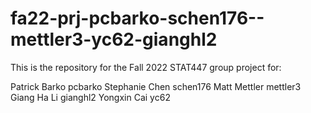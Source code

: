 # fa22-prj-pcbarko-schen176--mettler3-yc62-gianghl2

This is the repository for the Fall 2022 STAT447 group project for:

Patrick Barko pcbarko
Stephanie Chen schen176
Matt Mettler mettler3
Giang Ha Li gianghl2
Yongxin Cai yc62
